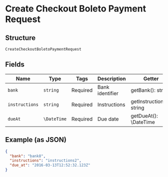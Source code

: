 
# Create Checkout Boleto Payment Request

## Structure

`CreateCheckoutBoletoPaymentRequest`

## Fields

| Name | Type | Tags | Description | Getter | Setter |
|  --- | --- | --- | --- | --- | --- |
| `bank` | `string` | Required | Bank identifier | getBank(): string | setBank(string bank): void |
| `instructions` | `string` | Required | Instructions | getInstructions(): string | setInstructions(string instructions): void |
| `dueAt` | `\DateTime` | Required | Due date | getDueAt(): \DateTime | setDueAt(\DateTime dueAt): void |

## Example (as JSON)

```json
{
  "bank": "bank8",
  "instructions": "instructions2",
  "due_at": "2016-03-13T12:52:32.123Z"
}
```

